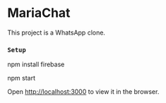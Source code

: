 # MariaChat 

This project is a WhatsApp clone.


### `Setup`

npm install firebase

npm start

Open [http://localhost:3000](http://localhost:3000) to view it in the browser.
